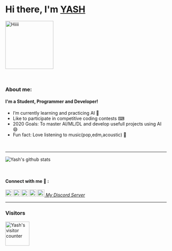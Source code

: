 # Hi there, I'm [YASH](https://github.com/YASHBRO)
<p align-"center">
<img class="centrer" src="https://sdk.bitmoji.com/render/panel/2af24209-ea90-4912-9223-4c54c650559a-23c927d9-4799-4bc6-9129-0d51a8a995de-v1.png?transparent=1&palette=1" width="150px" alt="Hiiii"> 
</p>


<br/>

### About me:

#### I'm a Student, Programmer and Developer!
- I’m currently learning and practicing AI 🤖
- Like to participate in competitive coding contests ⌨
- 2020 Goals: To master AI/ML/DL and develop usefull projects using AI 😄
- Fun fact: Love listening to music(pop,edm,acoustic) 🎵
<br />

---------------------

<p>
<img align="center" src="https://github-readme-stats.vercel.app/api?username=YASHBRO&show_icons=true&include_all_commits=true&theme=tokyonight" alt="Yash's github stats" />
</p>

<br/>

#### Connect with me 🤝 :
[<img align="left" alt="Yash's LinkedIn" width="22px" src="https://cdn.jsdelivr.net/npm/simple-icons@v3/icons/linkedin.svg" >][linkedin]
[<img align="left" alt="Yash's Instagram" width="22px" src="https://cdn.jsdelivr.net/npm/simple-icons@v3/icons/instagram.svg" >][instagram]
[<img align="left" alt="Yash's Whatsapp" width="22px" src="https://cdn.jsdelivr.net/npm/simple-icons@v3/icons/whatsapp.svg" >][whatsapp]
[<img align="left" alt="Yash's Snapchat" width="22px" src="https://cdn.jsdelivr.net/npm/simple-icons@v3/icons/snapchat.svg" >][snapchat]
[<img alt="Yash's YouTube" width="22px" src="https://cdn.jsdelivr.net/npm/simple-icons@v3/icons/discord.svg" > *My Discord Server*][discord]

---------------------



### Visitors

<img src="https://counter11.stat.ovh/private/freecounterstat.php?c=a71qujnhsddaw19zqddxxpqjuqrncq95" alt="Yash's visitor counter" width="75px">


[instagram]: https://www.instagram.com/yash__joglekar
[linkedin]: https://www.linkedin.com/in/yash-joglekar-08a4161b4/
[discord]: https://discord.gg/hUVNsxC
[whatsapp]: https://wa.me/917587145654
[snapchat]: https://www.snapchat.com/add/yashjoglekar
